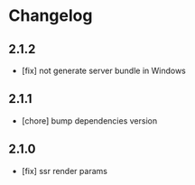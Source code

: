 # Changelog

## 2.1.2

- [fix] not generate server bundle in Windows

## 2.1.1

- [chore] bump dependencies version

## 2.1.0

- [fix] ssr render params
